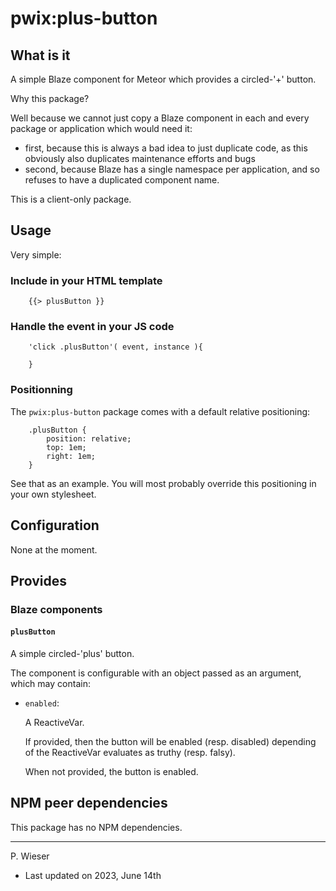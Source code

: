# pwix:plus-button

## What is it

A simple Blaze component for Meteor which provides a circled-'+' button.

Why this package?

Well because we cannot just copy a Blaze component in each and every package or application which would need it:
- first, because this is always a bad idea to just duplicate code, as this obviously also duplicates maintenance efforts and bugs
- second, because Blaze has a single namespace per application, and so refuses to have a duplicated component name.

This is a client-only package.

## Usage

Very simple:

### Include in your HTML template

```
    {{> plusButton }}
```

### Handle the event in your JS code

```
    'click .plusButton'( event, instance ){

    }
```

### Positionning

The `pwix:plus-button` package comes with a default relative positioning:

```
    .plusButton {
        position: relative;
        top: 1em;
        right: 1em;
    }
```

See that as an example. You will most probably override this positioning in your own stylesheet.

## Configuration

None at the moment.

## Provides

### Blaze components

#### `plusButton`

A simple circled-'plus' button.

The component is configurable with an object passed as an argument, which may contain:

- `enabled`:

    A ReactiveVar.

    If provided, then the button will be enabled (resp. disabled) depending of the ReactiveVar evaluates as truthy (resp. falsy).

    When not provided, the button is enabled.

## NPM peer dependencies

This package has no NPM dependencies.

---
P. Wieser
- Last updated on 2023, June 14th
